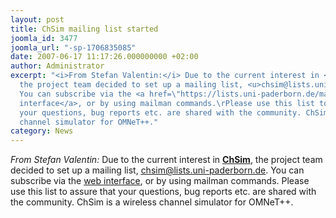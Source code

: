```yaml
---
layout: post
title: ChSim mailing list started
joomla_id: 3477
joomla_url: "-sp-1706835085"
date: 2007-06-17 11:17:26.000000000 +02:00
author: Administrator
excerpt: "<i>From Stefan Valentin:</i> Due to the current interest in <b><a href=\"http://wwwcs.upb.de/cs/chsim\">ChSim</a></b>,
  the project team decided to set up a mailing list, <u>chsim@lists.uni-paderborn.de</u>.
  You can subscribe via the <a href=\"https://lists.uni-paderborn.de/mailman/listinfo/chsim\">web
  interface</a>, or by using mailman commands.\rPlease use this list to assure that
  your questions, bug reports etc. are shared with the community. ChSim is a wireless
  channel simulator for OMNeT++."
category: News
---
```

<i>From Stefan Valentin:</i> Due to the current interest in <b><a href="http://wwwcs.upb.de/cs/chsim">ChSim</a></b>, the project team decided to set up a mailing list, <u>chsim@lists.uni-paderborn.de</u>. You can subscribe via the <a href="https://lists.uni-paderborn.de/mailman/listinfo/chsim">web interface</a>, or by using mailman commands.Please use this list to assure that your questions, bug reports etc. are shared with the community. ChSim is a wireless channel simulator for OMNeT++.
